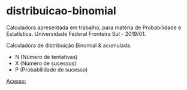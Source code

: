 # distribuicao-binomial
Calculadora apresentada em trabalho, para matéria de Probabilidade e Estatística. Universidade Federal Fronteira Sul - 2019/01.

Calculadora de distribuição Binomial & acumulada.

- N (Número de tentativas)
- X (Número de sucessos)
- P (Probabilidade de sucesso)

[Acesso:](https://taylor-teslla.github.io/distribuicao-binomial/)